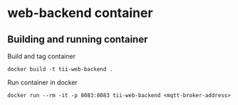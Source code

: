 # web-backend container

## Building and running container

Build and tag container
```
docker build -t tii-web-backend .
```

Run container in docker
```
docker run --rm -it -p 8083:8083 tii-web-backend <mqtt-broker-address>
```

